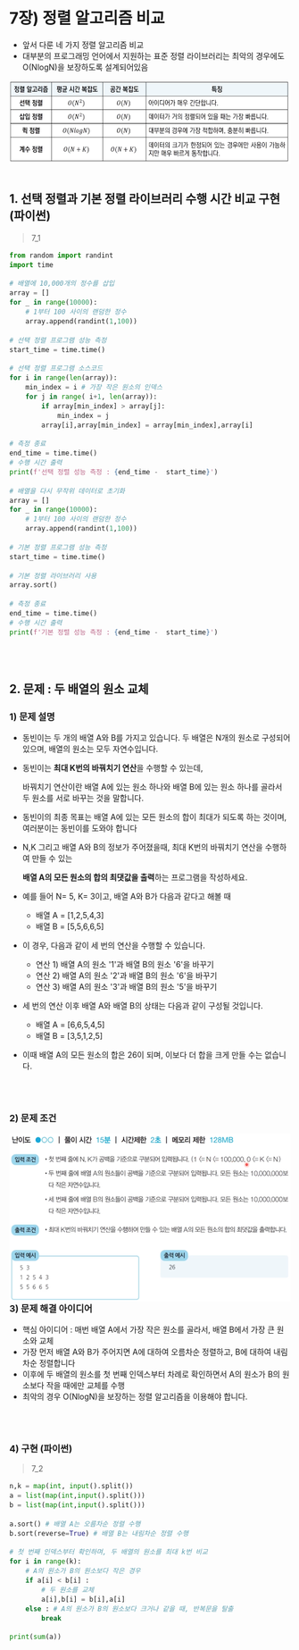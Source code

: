 # 7장) 정렬 알고리즘 비교

- 앞서 다룬 네 가지 정렬 알고리즘 비교
- 대부분의 프로그래밍 언어에서 지원하는 표준 정렬 라이브러리는 최악의 경우에도 O(NlogN)을 보장하도록 설계되어있음

<img src="./assets/Algorithm_7.assets/image-20220116121241339.png" alt="image-20220116121241339" height = '150px' align='left'/>
<br><br><br><br><br><br>



<br><br><br>
## 1. 선택 정렬과 기본 정렬 라이브러리 수행 시간 비교 구현 (파이썬)

> 7_1

```python
from random import randint
import time

# 배열에 10,000개의 정수를 삽입
array = []
for _ in range(10000):
    # 1부터 100 사이의 랜덤한 정수
    array.append(randint(1,100))

# 선택 정렬 프로그램 성능 측정
start_time = time.time()

# 선택 정렬 프로그램 소스코드
for i in range(len(array)):
    min_index = i # 가장 작은 원소의 인덱스
    for j in range( i+1, len(array)):
        if array[min_index] > array[j]:
            min_index = j
        array[i],array[min_index] = array[min_index],array[i]

# 측정 종료
end_time = time.time()
# 수행 시간 출력
print(f'선택 정렬 성능 측정 : {end_time -  start_time}')

# 배열을 다시 무작위 데이터로 초기화
array = []
for _ in range(10000):
    # 1부터 100 사이의 랜덤한 정수
    array.append(randint(1,100))

# 기본 정렬 프로그램 성능 측정
start_time = time.time()

# 기본 정렬 라이브러리 사용
array.sort()

# 측정 종료
end_time = time.time()
# 수행 시간 출력
print(f'기본 정렬 성능 측정 : {end_time -  start_time}')
```



<br><br>
## 2. 문제 : 두 배열의 원소 교체 

### 1) 문제 설명

  - 동빈이는 두 개의 배열 A와 B를 가지고 있습니다. 두 배열은 N개의 원소로 구성되어 있으며, 배열의 원소는 모두 자연수입니다.

  - 동빈이는 **최대 K번의 바꿔치기 연산**을 수행할 수 있는데, 
  
     바꿔치기 연산이란 배열 A에 있는 원소 하나와 배열 B에 있는 원소 하나를 골라서 두 원소를 서로 바꾸는 것을 말합니다.
    
  - 동빈이의 최종 목표는 배열 A에 있는 모든 원소의 합이 최대가 되도록 하는 것이며, 여러분이는 동빈이를 도와야 합니다
  
  - N,K 그리고 배열 A와 B의 정보가 주어졌을때,  최대 K번의 바꿔치기 연산을 수행하여 만들 수 있는
  
     **배열 A의 모든 원소의 합의 최댓값을 출력**하는 프로그램을 작성하세요.

  

  - 예를 들어 N= 5, K= 3이고, 배열 A와 B가 다음과 같다고 해볼 때
    - 배열 A = [1,2,5,4,3]
    - 배열 B = [5,5,6,6,5]
  - 이 경우, 다음과 같이 세 번의 연산을 수행할 수 있습니다.
    - 연산 1) 배열 A의 원소 '1'과 배열 B의 원소 '6'을 바꾸기
    - 연산 2) 배열 A의 원소 '2'과 배열 B의 원소 '6'을 바꾸기
    - 연산 3) 배열 A의 원소 '3'과 배열 B의 원소 '5'을 바꾸기
  - 세 번의 연산 이후 배열 A와 배열 B의 상태는 다음과 같이 구성될 것입니다.
    - 배열 A = [6,6,5,4,5]
    - 배열 B = [3,5,1,2,5]
  - 이때 배열 A의 모든 원소의 합은 26이 되며, 이보다 더 합을 크게 만들 수는 없습니다.


<br><br>
### 2) 문제 조건

<img src="./assets/Algorithm_7.assets/image-20220116123003571.png" alt="image-20220116123003571" height = '300px' align='left' />
<br><br><br><br><br><br><br><br><br>

<br><br><br><br><br><br>
### 3) 문제 해결 아이디어

- 핵심 아이디어 : 매번 배열 A에서 가장 작은 원소를 골라서, 배열 B에서 가장 큰 원소와 교체
- 가장 먼저 배열 A와 B가 주어지면 A에 대하여 오름차순 정렬하고, B에 대하여 내림차순 정렬합니다
- 이후에 두 배열의 원소를 첫 번째 인덱스부터 차례로 확인하면서 A의 원소가 B의 원소보다 작을 때에만 교체를 수행
- 최악의 경우 O(NlogN)을 보장하는 정렬 알고리즘을 이용해야 합니다.


<br><br>
### 4) 구현 (파이썬)

> 7_2

```python
n,k = map(int, input().split())
a = list(map(int,input().split()))
b = list(map(int,input().split()))

a.sort() # 배열 A는 오름차순 정렬 수행
b.sort(reverse=True) # 배열 B는 내림차순 정렬 수행

# 첫 번째 인덱스부터 확인하며, 두 배열의 원소를 최대 k번 비교
for i in range(k):
    # A의 원소가 B의 원소보다 작은 경우
    if a[i] < b[i] :
        # 두 원소를 교체
        a[i],b[i] = b[i],a[i]
    else : # A의 원소가 B의 원소보다 크거나 같을 때, 반복문을 탈출
        break

print(sum(a))
```